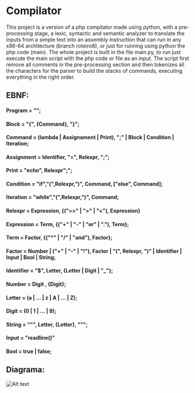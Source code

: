 # Compilator

This project is a version of a php compilator made using python, with a pre-processing stage, a lexic, syntactic and semantic analyzer to translate the inputs from a simple text into an assembly instruction that can run in any x86-64 architecture (branch roteiro8), or just for running using python the php code (main). The whole project is built in the file main.py, to run just execute the main script with the php code or file as an input. The script first remove all comments in the pre-processing section and then tokenizes all the characters for the parser to build the stacks of commands, executing everything in the right order.

## EBNF:  
#### Program = "<?php", Command, "?>";
#### Block = "{", {Command}, "}";  
#### Command = (lambda | Assignament | Print), ";" | Block | Condition | Iteration;  
#### Assignment = Identifier, "=", Relexpr, ";";  
#### Print = "echo", Relexpr";";  
#### Condition = "if","(",Relexpr,")", Command, ["else", Command];
#### Iteration = "while","(",Relexpr,")", Command;
#### Relexpr = Expression, {("==" | ">" | "<"), Expression}
#### Expression = Term, {("+" | "-" | "or" | "."), Term};  
#### Term = Factor, {("*" | "/" | "and"), Factor};  
#### Factor = Number | ("+" | "-" | "!"), Factor | "(", Relexpr, ")" | Identifier | Input | Bool | String;  
#### Identifier = "$", Letter, {Letter | Digit | "_"};  
#### Number = Digit , {Digit};  
#### Letter = (a | ... | z | A | ... | Z);  
#### Digit = (0 | 1 | ... | 9);
#### String = """, Letter, {Letter}, """;  
#### Input = "readline()"  
#### Bool = true | false;  
## Diagrama:  
![Alt text](https://github.com/hugoecarl/Compilator/blob/master/diagrama.JPG)
